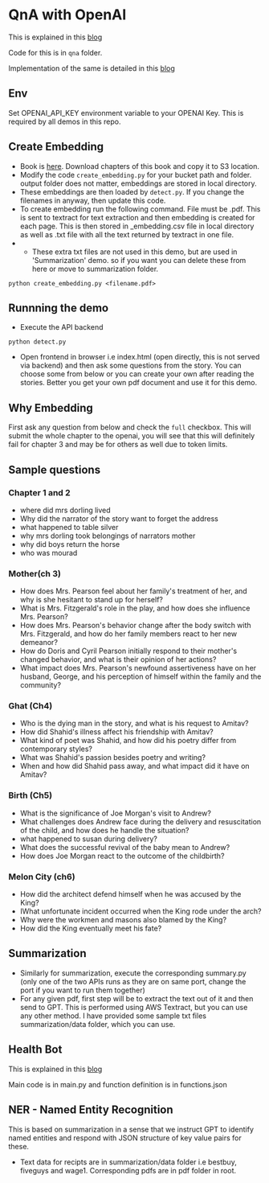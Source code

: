 # QnA with OpenAI
This is explained in this [blog](https://www.kamalsblog.com/2023/07/Leveraging-Text-Embeddings-for-QnA.html)

Code for this is in `qna` folder.

Implementation of the same is detailed in this [blog](https://www.kamalsblog.com/2023/07/Leveraging-Text-Embeddings-for-QnA.html)

## Env
Set OPENAI_API_KEY environment variable to your OPENAI Key. This is required by all demos in this repo.

## Create Embedding

* Book is [here](https://ncert.nic.in/textbook/textbook.php?kesp1=0-8). Download chapters of this book and copy it to S3 location.
* Modify the code `create_embedding.py` for your bucket path and folder. output folder does not matter, embeddings are stored in local directory.
* These embeddings are then loaded by `detect.py`. If you change the filenames in anyway, then update this code.
* To create embedding run the following command. File must be .pdf. This is sent to textract for text extraction and then embedding is created for each page. This is then stored in _embedding.csv file in local directory as well as .txt file with all the text returned by textract in one file. 
* * These extra txt files are not used in this demo, but are used in 'Summarization' demo. so if you want you can delete these from here or move to summarization folder.
```
python create_embedding.py <filename.pdf>
```

## Runnning the demo
* Execute the API backend
```
python detect.py
```
* Open frontend in browser i.e index.html (open directly, this is not served via backend) and then ask some questions from the story. You can choose some from below or you can create your own after reading the stories. Better you get your own pdf document and use it for this demo.

## Why Embedding
First ask any question from below and check the `full` checkbox. This will submit the whole chapter to the openai, you will see that this will definitely fail for chapter 3 and may be for others as well due to token limits.

## Sample questions

### Chapter 1 and 2
* where did mrs dorling lived 
* Why did the narrator of the story want to forget the address
* what happened to table silver
* why mrs dorling took belongings of narrators mother
* why did boys return the horse
* who was mourad

### Mother(ch 3)
* How does Mrs. Pearson feel about her family's treatment of her, and why is she hesitant to stand up for herself?
* What is Mrs. Fitzgerald's role in the play, and how does she influence Mrs. Pearson?
* How does Mrs. Pearson's behavior change after the body switch with Mrs. Fitzgerald, and how do her family members react to her new demeanor?
* How do Doris and Cyril Pearson initially respond to their mother's changed behavior, and what is their opinion of her actions?
* What impact does Mrs. Pearson's newfound assertiveness have on her husband, George, and his perception of himself within the family and the community?

### Ghat (Ch4)
* Who is the dying man in the story, and what is his request to Amitav?
* How did Shahid's illness affect his friendship with Amitav?
* What kind of poet was Shahid, and how did his poetry differ from contemporary styles?
* What was Shahid's passion besides poetry and writing?
* When and how did Shahid pass away, and what impact did it have on Amitav?

### Birth (Ch5)
* What is the significance of Joe Morgan's visit to Andrew?
* What challenges does Andrew face during the delivery and resuscitation of the child, and how does he handle the situation?
* what happened to susan during delivery?
* What does the successful revival of the baby mean to Andrew?
* How does Joe Morgan react to the outcome of the childbirth?

### Melon City (ch6)
* How did the architect defend himself when he was accused by the King?
* IWhat unfortunate incident occurred when the King rode under the arch?
* Why were the workmen and masons also blamed by the King?
* How did the King eventually meet his fate?


## Summarization
* Similarly for summarization, execute the corresponding summary.py (only one of the two APIs  runs as they are on same port, change the port if you want to run them together)
* For any given pdf, first step will be to extract the text out of it and then send to GPT. This is performed using AWS Textract, but you can use any other method. I have provided some sample txt files summarization/data folder, which you can use.

## Health Bot
This is explained in this [blog](https://www.kamalsblog.com/2023/08/Intelligent-Bot-Harnessing-Function-Calling-Context-Completion-OpenAI-GPT.html)

Main code is in main.py and function definition is in functions.json

## NER - Named Entity Recognition
This is based on summarization in a sense that we instruct GPT to identify named entities and respond with JSON structure of key value pairs for these.
* Text data for recipts are in summarization/data folder i.e bestbuy, fiveguys and wage1. Corresponding pdfs are in pdf folder in root.